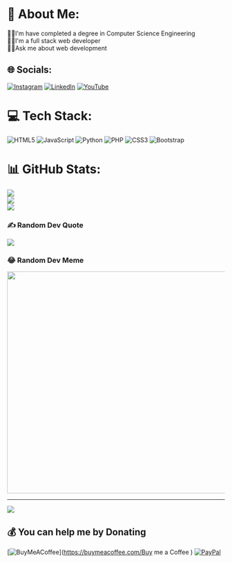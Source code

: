 # 💫 About Me:
👨‍🎓I'm have completed a degree in Computer Science Engineering<br>👨‍💻I'm a full stack web developer<br>👨‍🏫Ask me about web development


## 🌐 Socials:
[![Instagram](https://img.shields.io/badge/Instagram-%23E4405F.svg?logo=Instagram&logoColor=white)](https://instagram.com/space_lightning_world) [![LinkedIn](https://img.shields.io/badge/LinkedIn-%230077B5.svg?logo=linkedin&logoColor=white)](https://linkedin.com/in/syed-ahmed-bhai) [![YouTube](https://img.shields.io/badge/YouTube-%23FF0000.svg?logo=YouTube&logoColor=white)](https://youtube.com/@spacelightningworld) 

# 💻 Tech Stack:
![HTML5](https://img.shields.io/badge/html5-%23E34F26.svg?style=for-the-badge&logo=html5&logoColor=white) ![JavaScript](https://img.shields.io/badge/javascript-%23323330.svg?style=for-the-badge&logo=javascript&logoColor=%23F7DF1E) ![Python](https://img.shields.io/badge/python-3670A0?style=for-the-badge&logo=python&logoColor=ffdd54) ![PHP](https://img.shields.io/badge/php-%23777BB4.svg?style=for-the-badge&logo=php&logoColor=white) ![CSS3](https://img.shields.io/badge/css3-%231572B6.svg?style=for-the-badge&logo=css3&logoColor=white) ![Bootstrap](https://img.shields.io/badge/bootstrap-%23563D7C.svg?style=for-the-badge&logo=bootstrap&logoColor=white)
# 📊 GitHub Stats:
![](https://github-readme-stats.vercel.app/api?username=syed-ahmed-808&theme=dark&hide_border=false&include_all_commits=true&count_private=true)<br/>
![](https://github-readme-streak-stats.herokuapp.com/?user=syed-ahmed-808&theme=dark&hide_border=false)<br/>
![](https://github-readme-stats.vercel.app/api/top-langs/?username=syed-ahmed-808&theme=dark&hide_border=false&include_all_commits=true&count_private=true&layout=compact)

### ✍️ Random Dev Quote
![](https://quotes-github-readme.vercel.app/api?type=horizontal&theme=radical)

### 😂 Random Dev Meme
<img src="https://random-memer.herokuapp.com/" width="512px"/>

---
[![](https://visitcount.itsvg.in/api?id=syed-ahmed-808&icon=0&color=0)](https://visitcount.itsvg.in)

  ## 💰 You can help me by Donating
  [![BuyMeACoffee](https://img.shields.io/badge/Buy%20Me%20a%20Coffee-ffdd00?style=for-the-badge&logo=buy-me-a-coffee&logoColor=black)](https://buymeacoffee.com/Buy me a Coffee ) [![PayPal](https://img.shields.io/badge/PayPal-00457C?style=for-the-badge&logo=paypal&logoColor=white)](https://paypal.me/@spacelightworld) 

  
<!-- Proudly created with GPRM ( https://gprm.itsvg.in ) -->
